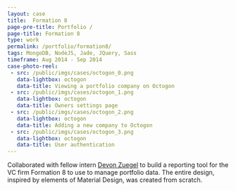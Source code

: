 ```yaml
---
layout: case
title:  Formation 8
page-pre-title: Portfolio /
page-title: Formation 8
type: work
permalink: /portfolio/formation8/
tags: MongoDB, NodeJS, Jade, JQuery, Sass
timeframe: Aug 2014 - Sep 2014
case-photo-reel:
 - src: /public/imgs/cases/octogon_0.png
   data-lightbox: octogon
   data-title: Viewing a portfolio company on Octogon
 - src: /public/imgs/cases/octogon_1.png
   data-lightbox: octogon
   data-title: Owners settings page
 - src: /public/imgs/cases/octogon_2.png
   data-lightbox: octogon
   data-title: Adding a new company to Octogon
 - src: /public/imgs/cases/octogon_3.png
   data-lightbox: octogon
   data-title: User authentication
---
```


Collaborated with fellow intern [Devon Zuegel](http://devonzuegel.com/) to build a reporting tool for the VC firm Formation 8 to use to manage portfolio data.  The entire design, inspired by elements of Material Design, was created from scratch.

